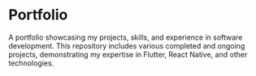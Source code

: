# Portfolio
A portfolio showcasing my projects, skills, and experience in software development. This repository includes various completed and ongoing projects, demonstrating my expertise in Flutter, React Native, and other technologies.
